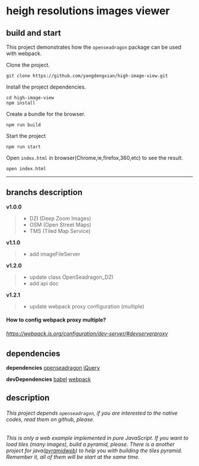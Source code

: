 # heigh resolutions images viewer

## build and start

This project demonstrates how the `openseadragon` package can be used with webpack.

Clone the project.

    git clone https://github.com/yangdengxian/high-image-view.git

Install the project dependencies.

    cd high-image-view
    npm install

Create a bundle for the browser.

    npm run build

Start the project

    npm run start

Open `index.html` in browser(Chrome,ie,firefox,360,etc) to see the result.

    open index.html

---

## branchs description

**v1.0.0**

> -   DZI (Deep Zoom Images)
> -   OSM (Open Street Maps)
> -   TMS (Tiled Map Service)

**v1.1.0**

> -   add imageFileServer

**v1.2.0**

> -   update class OpenSeadragon_DZI
> -   add api doc

**v1.2.1**

> -   update webpack proxy configuration (multiple)
#### How to config webpack proxy multiple?
###### https://webpack.js.org/configuration/dev-server/#devserverproxy

## dependencies

**dependencies**
[openseadragon][1]
[jQuery][2]

**devDependencies**
[babel][3]
[webpack][4]

[1]: https://github.com/openseadragon/openseadragon
[2]: https://github.com/jquery/jquery.git
[3]: https://github.com/babel/babel.git
[4]: https://github.com/webpack/webpack.git

## description

###### This project depends `openseadragon`, if you are interested to the native codes, read them on github, please.

###### This is only a web example implemented in pure JavaScript. If you want to load tiles (many images), build a pyramid, please. There is a another project for java([pyramidweb](https://github.com/yangdengxian/pyramidweb 'pyramidweb')) to help you with building the tiles pyramid. Remember it, all of them will be start at the same time.
